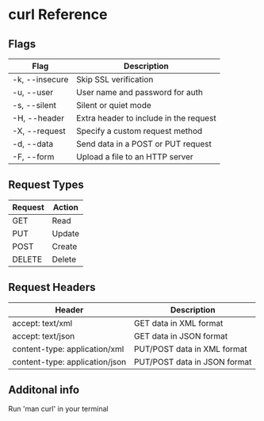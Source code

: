 # curl Reference

## Flags

| Flag           | Description                            |
|----------------|----------------------------------------|
| -k, --insecure | Skip SSL verification                  |
| -u, --user	 | User name and password for auth        |
| -s, --silent   | Silent or quiet mode                   |
| -H, --header	 | Extra header to include in the request |
| -X, --request  | Specify a custom request method        |
| -d, --data     | Send data in a POST or PUT request     |
| -F, --form     | Upload a file to an HTTP server        |

## Request Types

| Request | Action |
|---------|--------|
| GET     | Read   |
| PUT     | Update |
| POST    | Create |
| DELETE  | Delete |

## Request Headers

| Header                         | Description                  |
|--------------------------------|------------------------------|
| accept: text/xml               | GET data in XML format       |
| accept: text/json              | GET data in JSON format      |
| content-type: application/xml  | PUT/POST data in XML format  |
| content-type: application/json | PUT/POST data in JSON format |

## Additonal info

Run 'man curl' in your terminal